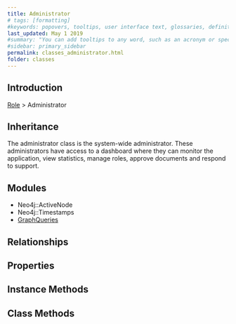 ```yaml
---
title: Administrator
# tags: [formatting]
#keywords: popovers, tooltips, user interface text, glossaries, definitions
last_updated: May 1 2019
#summary: "You can add tooltips to any word, such as an acronym or specialized term. Tooltips work well for glossary definitions, because you don't have to keep repeating the definition, nor do you assume the reader already knows the word's meaning."
#sidebar: primary_sidebar
permalink: classes_administrator.html
folder: classes
---
```


## Introduction

[Role](/classes_role) > Administrator

## Inheritance

The administrator class is the system-wide administrator. These administrators have access to a dashboard where they can monitor the application, view statistics, manage roles, approve documents and respond to support.

## Modules

* Neo4j::ActiveNode
* Neo4j::Timestamps
* [GraphQueries](/modules_graph_queries.html)

## Relationships

## Properties

## Instance Methods

## Class Methods

